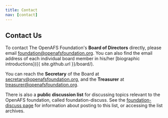 ```yaml
---
title: Contact
nav: [contact]
---
```


##  Contact Us  ##

To contact The OpenAFS Foundation's **Board of Directors** directly, please email
<foundation@openafsfoundation.org>. You can also find the email address of each individual
board member in his/her [biographic introductions]({{ site.github.url }}/board/).

You can reach the **Secretary** of the Board at <secretary@openafsfoundation.org>, and the
**Treasurer** at <treasurer@openafsfoundation.org>.

There is also a **public discussion list** for discussing topics relevant to the
OpenAFS foundation, called foundation-discuss. See the [foundation-discuss
page](http://lists.openafs.org/mailman/listinfo/foundation-discuss) for
information about posting to this list, or accessing the list archives.
